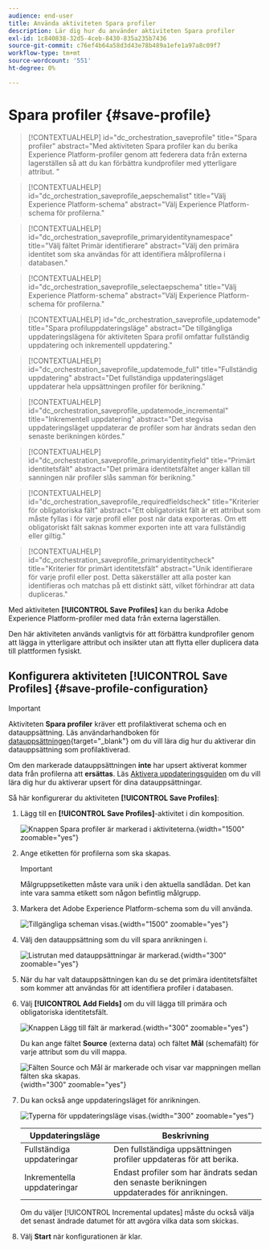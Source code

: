 ```yaml
---
audience: end-user
title: Använda aktiviteten Spara profiler
description: Lär dig hur du använder aktiviteten Spara profiler
exl-id: 1c840838-32d5-4ceb-8430-835a235b7436
source-git-commit: c76ef4b64a58d3d43e78b489a1efe1a97a8c09f7
workflow-type: tm+mt
source-wordcount: '551'
ht-degree: 0%

---
```


# Spara profiler {#save-profile}

>[!CONTEXTUALHELP]
>id="dc_orchestration_saveprofile"
>title="Spara profiler"
>abstract="Med aktiviteten Spara profiler kan du berika Experience Platform-profiler genom att federera data från externa lagerställen så att du kan förbättra kundprofiler med ytterligare attribut. "

>[!CONTEXTUALHELP]
>id="dc_orchestration_saveprofile_aepschemalist"
>title="Välj Experience Platform-schema"
>abstract="Välj Experience Platform-schema för profilerna."

>[!CONTEXTUALHELP]
>id="dc_orchestration_saveprofile_primaryidentitynamespace"
>title="Välj fältet Primär identifierare"
>abstract="Välj den primära identitet som ska användas för att identifiera målprofilerna i databasen."

>[!CONTEXTUALHELP]
>id="dc_orchestration_saveprofile_selectaepschema"
>title="Välj Experience Platform-schema"
>abstract="Välj Experience Platform-schema för profilerna."

>[!CONTEXTUALHELP]
>id="dc_orchestration_saveprofile_updatemode"
>title="Spara profiluppdateringsläge"
>abstract="De tillgängliga uppdateringslägena för aktiviteten Spara profil omfattar fullständig uppdatering och inkrementell uppdatering."

>[!CONTEXTUALHELP]
>id="dc_orchestration_saveprofile_updatemode_full"
>title="Fullständig uppdatering"
>abstract="Det fullständiga uppdateringsläget uppdaterar hela uppsättningen profiler för berikning."

>[!CONTEXTUALHELP]
>id="dc_orchestration_saveprofile_updatemode_incremental"
>title="Inkrementell uppdatering"
>abstract="Det stegvisa uppdateringsläget uppdaterar de profiler som har ändrats sedan den senaste berikningen kördes."

>[!CONTEXTUALHELP]
>id="dc_orchestration_saveprofile_primaryidentityfield"
>title="Primärt identitetsfält"
>abstract="Det primära identitetsfältet anger källan till sanningen när profiler slås samman för berikning."

>[!CONTEXTUALHELP]
>id="dc_orchestration_saveprofile_requiredfieldscheck"
>title="Kriterier för obligatoriska fält"
>abstract="Ett obligatoriskt fält är ett attribut som måste fyllas i för varje profil eller post när data exporteras. Om ett obligatoriskt fält saknas kommer exporten inte att vara fullständig eller giltig."

>[!CONTEXTUALHELP]
>id="dc_orchestration_saveprofile_primaryidentitycheck"
>title="Kriterier för primärt identitetsfält"
>abstract="Unik identifierare för varje profil eller post. Detta säkerställer att alla poster kan identifieras och matchas på ett distinkt sätt, vilket förhindrar att data dupliceras."

Med aktiviteten **[!UICONTROL Save Profiles]** kan du berika Adobe Experience Platform-profiler med data från externa lagerställen.

Den här aktiviteten används vanligtvis för att förbättra kundprofiler genom att lägga in ytterligare attribut och insikter utan att flytta eller duplicera data till plattformen fysiskt.

## Konfigurera aktiviteten [!UICONTROL Save Profiles] {#save-profile-configuration}

>[!IMPORTANT]
>
>Aktiviteten **Spara profiler** kräver ett profilaktiverat schema och en datauppsättning. Läs användarhandboken för [datauppsättningen](https://experienceleague.adobe.com/en/docs/experience-platform/catalog/datasets/user-guide#enable-profile){target="_blank"} om du vill lära dig hur du aktiverar din datauppsättning som profilaktiverad.
>
>Om den markerade datauppsättningen **inte** har upsert aktiverat kommer data från profilerna att **ersättas**. Läs [Aktivera uppdateringsguiden](https://experienceleague.adobe.com/en/docs/experience-platform/catalog/datasets/enable-upsert) om du vill lära dig hur du aktiverar upsert för dina datauppsättningar.

Så här konfigurerar du aktiviteten **[!UICONTROL Save Profiles]**:

1. Lägg till en **[!UICONTROL Save Profiles]**-aktivitet i din komposition.

   ![Knappen Spara profiler är markerad i aktiviteterna.](../assets/save-profiles/save-profiles.png){width="1500" zoomable="yes"}

1. Ange etiketten för profilerna som ska skapas.

   >[!IMPORTANT]
   >
   >Målgruppsetiketten måste vara unik i den aktuella sandlådan. Det kan inte vara samma etikett som någon befintlig målgrupp.

1. Markera det Adobe Experience Platform-schema som du vill använda.

   ![Tillgängliga scheman visas.](../assets/save-profiles/select-schema.png){width="1500" zoomable="yes"}

1. Välj den datauppsättning som du vill spara anrikningen i.

   ![Listrutan med datauppsättningar är markerad.](../assets/save-profiles/select-dataset.png){width="300" zoomable="yes"}

1. När du har valt datauppsättningen kan du se det primära identitetsfältet som kommer att användas för att identifiera profiler i databasen.

1. Välj **[!UICONTROL Add Fields]** om du vill lägga till primära och obligatoriska identitetsfält.

   ![Knappen Lägg till fält är markerad.](../assets/save-profiles/add-fields.png){width="300" zoomable="yes"}

   Du kan ange fältet **Source** (externa data) och fältet **Mål** (schemafält) för varje attribut som du vill mappa.

   ![Fälten Source och Mål är markerade och visar var mappningen mellan fälten ska skapas.](../assets/save-profiles/specify-mapping.png){width="300" zoomable="yes"}

1. Du kan också ange uppdateringsläget för anrikningen.

   ![Typerna för uppdateringsläge visas.](../assets/save-profiles/select-update-mode.png){width="300" zoomable="yes"}

   | Uppdateringsläge | Beskrivning |
   | ----------- | ----------- |
   | Fullständiga uppdateringar | Den fullständiga uppsättningen profiler uppdateras för att berika. |
   | Inkrementella uppdateringar | Endast profiler som har ändrats sedan den senaste berikningen uppdaterades för anrikningen. |

   Om du väljer [!UICONTROL Incremental updates] måste du också välja det senast ändrade datumet för att avgöra vilka data som skickas.

1. Välj **Start** när konfigurationen är klar.
